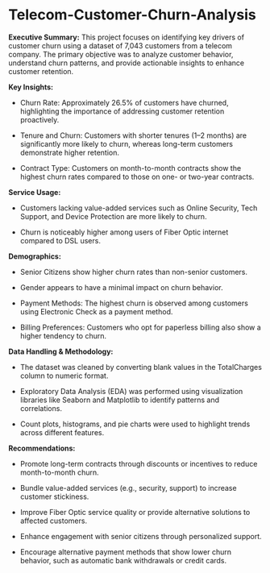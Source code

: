 # Telecom-Customer-Churn-Analysis

**Executive Summary:**
This project focuses on identifying key drivers of customer churn using a dataset of 7,043 customers from a telecom company. The primary objective was to analyze customer behavior, understand churn patterns, and provide actionable insights to enhance customer retention.

**Key Insights:**
- Churn Rate: Approximately 26.5% of customers have churned, highlighting the importance of addressing customer retention proactively.

- Tenure and Churn: Customers with shorter tenures (1–2 months) are significantly more likely to churn, whereas long-term customers demonstrate higher retention.

- Contract Type: Customers on month-to-month contracts show the highest churn rates compared to those on one- or two-year contracts.

**Service Usage:**

- Customers lacking value-added services such as Online Security, Tech Support, and Device Protection are more likely to churn.

- Churn is noticeably higher among users of Fiber Optic internet compared to DSL users.

**Demographics:**

- Senior Citizens show higher churn rates than non-senior customers.

- Gender appears to have a minimal impact on churn behavior.

- Payment Methods: The highest churn is observed among customers using Electronic Check as a payment method.

- Billing Preferences: Customers who opt for paperless billing also show a higher tendency to churn.

**Data Handling & Methodology:**
- The dataset was cleaned by converting blank values in the TotalCharges column to numeric format.

- Exploratory Data Analysis (EDA) was performed using visualization libraries like Seaborn and Matplotlib to identify patterns and correlations.

- Count plots, histograms, and pie charts were used to highlight trends across different features.

**Recommendations:**
- Promote long-term contracts through discounts or incentives to reduce month-to-month churn.

- Bundle value-added services (e.g., security, support) to increase customer stickiness.

- Improve Fiber Optic service quality or provide alternative solutions to affected customers.

- Enhance engagement with senior citizens through personalized support.

- Encourage alternative payment methods that show lower churn behavior, such as automatic bank withdrawals or credit cards.
